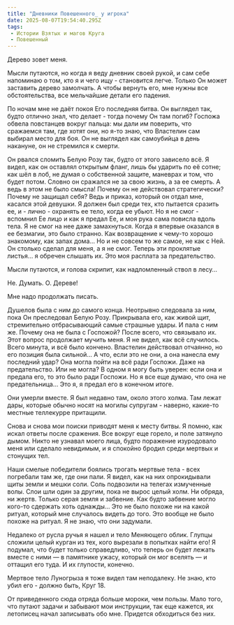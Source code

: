 ```yaml
---
title: "Дневники Повешенного_ у игрока"
date: 2025-08-07T19:54:40.295Z
tags:
 - Истории Взятых и магов Круга
 - Повешенный
---
```


Дерево зовет меня.

Мысли путаются, но когда я веду дневник своей рукой, и сам себе
напоминаю о том, кто я и чего ищу - становится легче. Только Он может
заставить дерево замолчать. А чтобы вернуть его, мне нужны все
обстоятельства, все мельчайшие детали его падения.

По ночам мне не даёт покоя Его последняя битва. Он выглядел так, будто
отлично знал, что делает - тогда почему Он там погиб? Госпожа обвела
повстанцев вокруг пальца: мы дали им поверить, что сражаемся там, где
хотят они, но я-то знаю, что Властелин сам выбирал место для боя. Он не
выглядел как самоубийца в день накануне, он не стремился к смерти.

Он рвался сломить Белую Розу так, будто от этого зависело всё. Я видел,
как он оставлял открытым фланг, лишь бы ударить по её сотне; как шёл в
лоб, не думая о собственной защите, маневрах и том, что будет потом.
Словно он сражался не за свою жизнь, а за ее смерть. А ведь в этом не
было смысла! Почему он не действовал стратегически? Почему не защищал
себя? Ведь и приказ, который он отдал мне, касался этой девушки. Я
должен был среди тех, кто пытается сразить ее, и - лично - охранять ее
тело, когда ее убьют. Но я не смог - вспомнил Ее лицо и как я предал Ее,
и моя рука сама повисла вдоль тела. Я не смог на нее даже замахнуться.
Когда я впервые оказался в ее безмагии, это было странно. Как
возвращение к чему-то хорошо знакомому, как запах дома… Но и не совсем
то же самое, не как с Ней. Он столько сделал для меня, а я не смог.
Теперь эти проклятые листья… я обречен слышать их. Это моя расплата за
предательство.

Мысли путаются, и голова скрипит, как надломленный ствол в лесу…

Не. Думать. О. Дереве!

Мне надо продолжать писать.

Душелов была с ним до самого конца. Неотрывно следовала за ним, пока Он
преследовал Белую Розу. Прикрывала его, как живой щит, стремительно
отбрасывающий самые страшные удары. И пала с ним же. Почему она не была
с Госпожой? После всего, что связывало их. Этот вопрос продолжает мучить
меня. Я не видел, как всё случилось. Всего минута, и всё было кончено.
Властелин действовал отчаянно, но его позиция была сильной… А что, если
это не они, а она нанесла ему последний удар? Она могла пойти на всё
ради Госпожи. Даже на предательство. Или не могла? В одном я могу быть
уверен: если она и предала его, то это было ради Госпожи. Но я все еще
думаю, что она не предательница… Это я, я предал его в конечном итоге.

Они умерли вместе. Я был недавно там, около этого холма. Там лежат дары,
которые обычно носят на могилы супругам - наверно, какие-то местные
теллекурре притащили.

Снова и снова мои поиски приводят меня к месту битвы. Я помню, как искал
ответы после сражения. Все вокруг еще горело, и поле затянуло дымом.
Никто не узнавал моего лица, будто поражение изуродовало меня или
сделало невидимым, и я спокойно бродил среди мертвых и стонущих тел.

Наши смелые победители боялись трогать мертвые тела - всех погребали там
же, где они пали. Я видел, как на них опрокидывали щиты земли и мешки
соли. Соль подвозили на телегах измученные волы. Слои шли один за
другим, пока не вырос целый холм. Ни обряда, ни жертв. Только серая
земля и забвение. Как будто забвение могло кого-то сдержать хоть
однажды… Это не было похоже ни на какой ритуал, который мне случалось
видеть до того. Это вообще не было похоже на ритуал. Я не знаю, что они
задумали.

Недалеко от русла ручья я нашел и тело Меняющего облик. Глупцы сложили
целый курган из тех, кого вырезали в попытках найти его! Я подумал, что
будет только справедливо, что теперь он будет лежать вместе с ними — в
памятнике ужасу, который он мог вселять — и оттащил его туда. И их
глупости, конечно.

Мертвое тело Луногрыза я тоже видел там неподалеку. Не знаю, кто убил
его - должно быть, Круг 18.

От приведенного сюда отряда больше мороки, чем пользы. Мало того, что
путают задачи и забывают мои инструкции, так еще кажется, их летописец
начал записывать обо мне. Придется обходиться без них.
